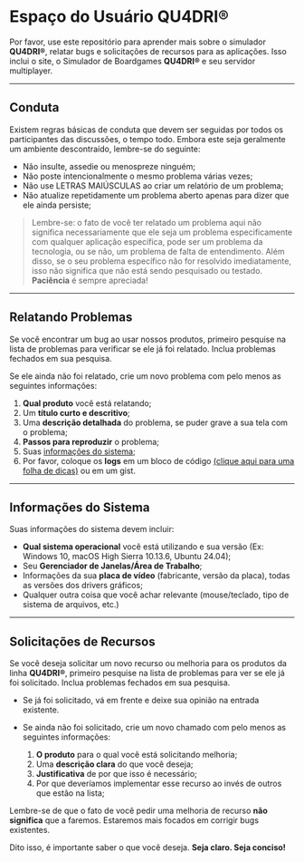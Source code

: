 # Espaço do Usuário **QU4DRI®**

Por favor, use este repositório para aprender mais sobre o simulador **QU4DRI®**, relatar bugs e solicitações de recursos para as aplicações. Isso inclui o site, o Simulador de Boardgames **QU4DRI®** e seu servidor multiplayer.

---

## Conduta

Existem regras básicas de conduta que devem ser seguidas por todos os participantes das discussões, o tempo todo. Embora este seja geralmente um ambiente descontraído, lembre-se do seguinte:

- Não insulte, assedie ou menospreze ninguém;
- Não poste intencionalmente o mesmo problema várias vezes;
- Não use LETRAS MAIÚSCULAS ao criar um relatório de um problema;
- Não atualize repetidamente um problema aberto apenas para dizer que ele ainda persiste;

> Lembre-se: o fato de você ter relatado um problema aqui não significa necessariamente que ele seja um problema especificamente com qualquer aplicação específica, pode ser um problema da tecnologia, ou se não, um problema de falta de entendimento. Além disso, se o seu problema específico não for resolvido imediatamente, isso não significa que não está sendo pesquisado ou testado. **Paciência** é sempre apreciada!

---

## Relatando Problemas

Se você encontrar um bug ao usar nossos produtos, primeiro pesquise na lista de problemas para verificar se ele já foi relatado. Inclua problemas fechados em sua pesquisa.

Se ele ainda não foi relatado, crie um novo problema com pelo menos as seguintes informações:

1. **Qual produto** você está relatando;
2. Um **título curto e descritivo**;
3. Uma **descrição detalhada** do problema, se puder grave a sua tela com o problema;
4. **Passos para reproduzir** o problema;
5. Suas [informações do sistema](#informações-do-sistema);
6. Por favor, coloque os **logs** em um bloco de código [(clique aqui para uma folha de dicas)](https://docs.github.com/en/get-started/writing-on-github/working-with-advanced-formatting/creating-and-highlighting-code-blocks) ou em um gist.

---

## Informações do Sistema

Suas informações do sistema devem incluir:

- **Qual sistema operacional** você está utilizando e sua versão (Ex: Windows 10, macOS High Sierra 10.13.6, Ubuntu 24.04);
- Seu **Gerenciador de Janelas/Área de Trabalho**;
- Informações da sua **placa de vídeo** (fabricante, versão da placa), todas as versões dos drivers gráficos;
- Qualquer outra coisa que você achar relevante (mouse/teclado, tipo de sistema de arquivos, etc.)

---

## Solicitações de Recursos

Se você deseja solicitar um novo recurso ou melhoria para os produtos da linha **QU4DRI®**, primeiro pesquise na lista de problemas para ver se ele já foi solicitado. Inclua problemas fechados em sua pesquisa.

- Se já foi solicitado, vá em frente e deixe sua opinião na entrada existente.
- Se ainda não foi solicitado, crie um novo chamado com pelo menos as seguintes informações:

  1. **O produto** para o qual você está solicitando melhoria;
  2. Uma **descrição clara** do que você deseja;
  3. **Justificativa** de por que isso é necessário;
  4. Por que deveríamos implementar esse recurso ao invés de outros que estão na lista;

Lembre-se de que o fato de você pedir uma melhoria de recurso **não significa** que a faremos. Estaremos mais focados em corrigir bugs existentes.

Dito isso, é importante saber o que você deseja. **Seja claro. Seja conciso!**
